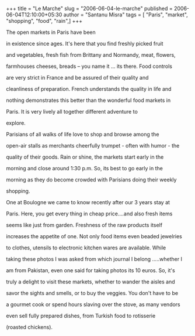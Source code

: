 +++
title = "Le Marche"
slug = "2006-06-04-le-marche"
published = 2006-06-04T12:10:00+05:30
author = "Santanu Misra"
tags = [ "Paris", "market", "shopping", "food", "rain",]
+++


<span style="text-align: justify;">The open markets in Paris have been
in existence since ages. It's here that you find freshly picked fruit
and vegetables, fresh fish from Brittany and Normandy, meat, flowers,
farmhouses cheeses, breads – you name it ... its there. Food controls
are very strict in France and be assured of their quality and
cleanliness of preparation. French understands the quality in life and
nothing demonstrates this better than the wonderful food markets in
Paris. It is very lively all together different adventure to
explore.</span>  

  

Parisians of all walks of life love to shop and browse among the
open-air stalls as merchants cheerfully trumpet - often with humor - the
quality of their goods. Rain or shine, the markets start early in the
morning and close around 1:30 p.m. So, its best to go early in the
morning as they do become crowded with Parisians doing their weekly
shopping.  
  

One at Boulogne we came to know recently after our 3 years stay at
Paris. Here, you get every thing in cheap price….and also fresh items
seems like just from garden. Freshness of the raw products itself
increases the appetite of one. Not only food items even beaded jewelries
to clothes, utensils to electronic kitchen wares are available. While
taking these photos I was asked from which journal I belong …..whether I
am from Pakistan, even one said for taking photos its 10 euros. So, it's
truly a delight to visit these markets, whether to wander the aisles and
savor the sights and smells, or to buy the veggies. You don't have to be
a gourmet cook or spend hours slaving over the stove, as many vendors
even sell fully prepared dishes, from Turkish food to rotisserie
(roasted chickens).
